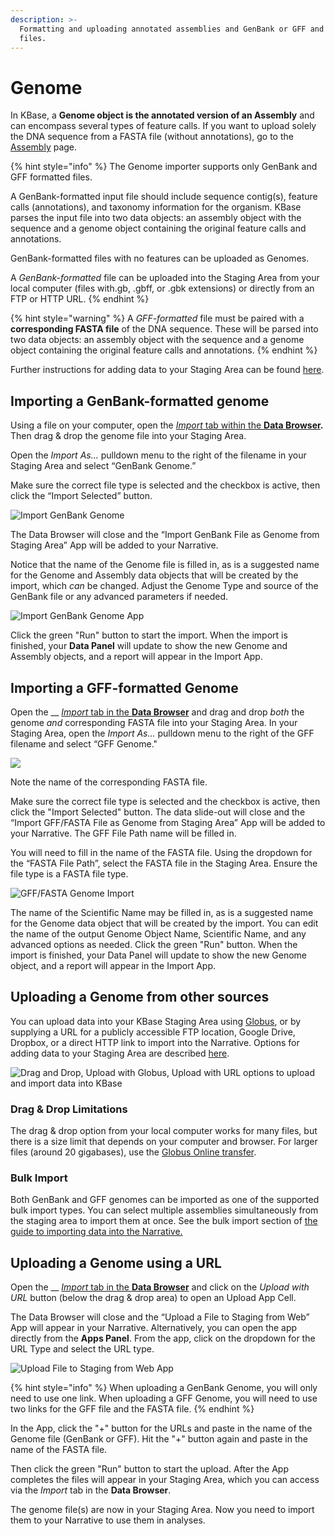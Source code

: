 ```yaml
---
description: >-
  Formatting and uploading annotated assemblies and GenBank or GFF and FASTA
  files.
---
```


# Genome

In KBase, a **Genome object is the annotated version of an Assembly** and can encompass several types of feature calls. If you want to upload solely the DNA sequence from a FASTA file (without annotations), go to the [Assembly](assembly.md) page.

{% hint style="info" %}
The Genome importer supports only GenBank and GFF formatted files.&#x20;

A GenBank-formatted input file should include sequence contig(s), feature calls (annotations), and taxonomy information for the organism. KBase parses the input file into two data objects: an assembly object with the sequence and a genome object containing the original feature calls and annotations.

GenBank-formatted files with no features can be uploaded as Genomes.

A _GenBank-formatted_ file can be uploaded into the Staging Area from your local computer (files with.gb, .gbff, or .gbk extensions) or directly from an FTP or HTTP URL.
{% endhint %}

{% hint style="warning" %}
A _GFF-formatted_ file must be paired with a **corresponding FASTA file** of the DNA sequence. These  will be parsed into two data objects: an assembly object with the sequence and a genome object containing the original feature calls and annotations.
{% endhint %}

Further instructions for adding data to your Staging Area can be found [here](../../getting-started/narrative/add-data.md#uploading-data-from-external-sources).

## Importing a GenBank-formatted genome

Using a file on your computer, open the [_Import_ tab within the **Data Browser**](../../getting-started/narrative/add-data.md)**.** Then drag & drop the genome file into your Staging Area.&#x20;

Open the _Import As..._ pulldown menu to the right of the filename in your Staging Area and select “GenBank Genome.”

Make sure the correct file type is selected and the checkbox is active, then click the “Import Selected” button.

![Import GenBank Genome](../../.gitbook/assets/Import\_genbank.png)

The Data Browser will close and the “Import GenBank File as Genome from Staging Area” App will be added to your Narrative.

Notice that the name of the Genome file is filled in, as is a suggested name for the Genome and Assembly data objects that will be created by the import, which _can_ be changed. Adjust the Genome Type and source of the GenBank file or any advanced parameters if needed.&#x20;

![Import GenBank Genome App](<../../.gitbook/assets/GenBank\_Import (1).gif>)

Click the green "Run" button to start the import. When the import is finished, your **Data Panel** will update to show the new Genome and Assembly objects, and a report will appear in the Import App.

## Importing a GFF-formatted Genome

Open the __ [_Import_ tab in the **Data Browser**](../../getting-started/narrative/add-data.md) and drag and drop _both_ the genome _and_ corresponding FASTA file into your Staging Area. In your Staging Area, open the _Import As..._ pulldown menu to the right of the GFF filename and select “GFF Genome."

![](../../.gitbook/assets/Import\_GFFgenome.png)

Note the name of the corresponding FASTA file.

Make sure the correct file type is selected and the checkbox is active, then click the "Import Selected" button. The data slide-out will close and the “Import GFF/FASTA File as Genome from Staging Area” App will be added to your Narrative. The GFF File Path name will be filled in.

You will need to fill in the name of the FASTA file. Using the dropdown for the “FASTA File Path”, select the FASTA file in the Staging Area. Ensure the file type is a FASTA file type.&#x20;

![GFF/FASTA Genome Import](../../.gitbook/assets/GFF\_FASTA\_Genome\_import.png)

The name of the Scientific Name may be filled in, as is a suggested name for the Genome data object that will be created by the import. You can edit the name of the output Genome Object Name, Scientific Name, and any advanced options as needed. Click the green "Run" button. When the import is finished, your Data Panel will update to show the new Genome object, and a report will appear in the Import App.

## Uploading a Genome from other sources

You can upload data into your KBase Staging Area using [Globus](../globus.md), or by supplying a URL for a publicly accessible FTP location, Google Drive, Dropbox, or a direct HTTP link to import into the Narrative. Options for adding data to your Staging Area are described [here](../../getting-started/narrative/add-data.md).

![Drag and Drop, Upload with Globus, Upload with URL options to upload and import data into KBase](<../../.gitbook/assets/Staging\_Upload options.png>)

### **Drag & Drop Limitations**

The drag & drop option from your local computer works for many files, but there is a size limit that depends on your computer and browser. For larger files (around 20 gigabases), use the [Globus Online transfer](../globus.md).&#x20;

### Bulk Import

Both GenBank and GFF genomes can be imported as one of the supported bulk import types. You can select multiple assemblies simultaneously from the staging area to import them at once. See the bulk import section of [the guide to importing data into the Narrative.](https://docs.kbase.us/getting-started/narrative/add-data)&#x20;

## Uploading a Genome using a URL&#x20;

Open the __ [_Import_ tab in the **Data Browser**](../../getting-started/narrative/add-data.md) and click on the _Upload with URL_ button (below the drag & drop area) to open an Upload App Cell.

The Data Browser will close and the “Upload a File to Staging from Web” App will appear in your Narrative. Alternatively, you can open the app directly from the **Apps Panel**. From the app, click on the dropdown for the URL Type and select the URL type.

![Upload File to Staging from Web App](../../.gitbook/assets/UploadwithURL\_app.png)

{% hint style="info" %}
When uploading a GenBank Genome, you will only need to use one link. When uploading a GFF Genome, you will need to use two links for the GFF file and the FASTA file.&#x20;
{% endhint %}

In the App, click the "+" button for the URLs and paste in the name of the Genome file (GenBank or GFF). Hit the "+" button again and paste in the name of the FASTA file.

Then click the green "Run" button to start the upload. After the App completes the files will appear in your Staging Area, which you can access via the _Import_ tab in the **Data Browser**.

The genome file(s) are now in your Staging Area. Now you need to import them to your Narrative to use them in analyses.
